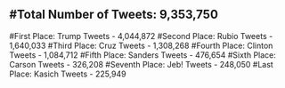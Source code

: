 #Total Number of Tweets: 9,353,750 
---
#First Place: Trump Tweets - 4,044,872
#Second Place: Rubio Tweets - 1,640,033
#Third Place: Cruz Tweets - 1,308,268
#Fourth Place: Clinton Tweets - 1,084,712
#Fifth Place: Sanders Tweets - 476,654
#Sixth Place: Carson Tweets - 326,208
#Seventh Place: Jeb! Tweets - 248,050
#Last Place: Kasich Tweets - 225,949
